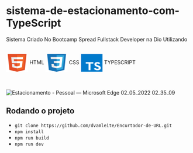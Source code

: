 # sistema-de-estacionamento-com-TypeScript
<p>Sistema Criado No Bootcamp Spread Fullstack Developer na Dio Utilizando</p>
  
  <br>
  <div style="display: inline_block">
  <img align="center" alt="dvam-HTML" height="50" width="60" src="https://raw.githubusercontent.com/devicons/devicon/master/icons/html5/html5-original.svg"> HTML   
  <img align="center" alt="dvam-CSS" height="50" width="60" src="https://raw.githubusercontent.com/devicons/devicon/master/icons/css3/css3-original.svg"> CSS     
  <img align="center" alt="dvam-Ts" height="50" width="60" src="https://raw.githubusercontent.com/devicons/devicon/master/icons/typescript/typescript-plain.svg"> TYPESCRIPT
 </div><br><br>
 
 ![Estacionamento - Pessoal — Microsoft​ Edge 02_05_2022 02_35_09](https://user-images.githubusercontent.com/66497989/166190504-fef732b5-9ad6-4377-a543-9f40983645a9.png)
 
 ## Rodando o projeto

- `git clone https://github.com/dvamleite/Encurtador-de-URL.git`
- `npm install`
- `npm run build`
- `npm run dev`
